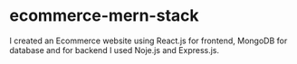 # ecommerce-mern-stack
I created an Ecommerce website using React.js for frontend, MongoDB for database and for backend I used Noje.js and Express.js.
